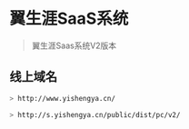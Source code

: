 # 翼生涯SaaS系统

> 翼生涯Saas系统V2版本

## 线上域名

``` bash
> http://www.yishengya.cn/

> http://s.yishengya.cn/public/dist/pc/v2/

```